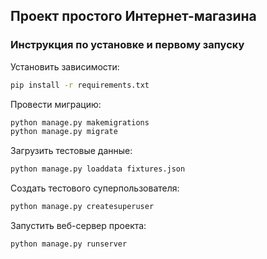 ## Проект простого Интернет-магазина
### Инструкция по установке и первому запуску 

Установить зависимости:

```bash
pip install -r requirements.txt
```

Провести миграцию:

```bash
python manage.py makemigrations
python manage.py migrate
```

Загрузить тестовые данные:

```bash
python manage.py loaddata fixtures.json
```

Создать тестового суперпользователя:

```bash
python manage.py createsuperuser
```

Запустить веб-сервер проекта:

```bash
python manage.py runserver
```